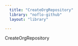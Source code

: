 ```yaml
---
  title: "CreateOrgRepository"
  library: "noflo-github"
  layout: "library"

---
```

CreateOrgRepository